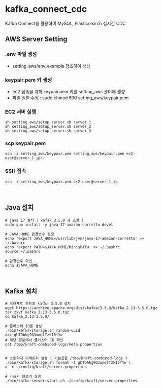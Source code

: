 # kafka_connect_cdc
Kafka Connect를 활용하여 MySQL, Elasticsearch 실시간 CDC
<br>

## AWS Server Setting
### .env 파일 생성
- setting_aws/env_example 참조하여 생성

### keypair.pem 키 생성
- ec2 접속을 위해 keypair.pem 키를 setting_aws 폴더에 생성
- 파일 권한 수정 : sudo chmod 600 setting_aws/keypair.pem

### EC2 서버 실행
```commandline
sh setting_aws/setup_server.sh server_1
sh setting_aws/setup_server.sh server_2
sh setting_aws/setup_server.sh server_3
```

### scp keypair.pem
```commandline
scp -i setting_aws/keypair.pem setting_aws/keypair.pem ec2-user@server_1_ip:~
```

### SSH 접속
```commandline
ssh -i setting_aws/keypair.pem ec2-user@server_1_ip
```
<br>


## Java 설치
```
# java 17 설치 ( kafak 3.5.0 과 호환 )
sudo yum install -y java-17-amazon-corretto-devel

# JAVA_HOME 환경변수 설정
echo 'export JAVA_HOME=/usr/lib/jvm/java-17-amazon-corretto' >> ~/.bashrc
echo 'export PATH=$JAVA_HOME/bin:$PATH' >> ~/.bashrc
source ~/.bashrc

# 환경변수 확인
echo $JAVA_HOME
```
<br>


## Kafka 설치
```
# 크래프트 모드의 kafka 3.5.0 설치
wget https://archive.apache.org/dist/kafka/3.5.0/kafka_2.13-3.5.0.tgz
tar zxvf kafka_2.13-3.5.0.tgz
cd kafka_2.13-3.5.0/

# 클러스터 ID를 생성
./bin/kafka-storage.sh random-uuid
>>> ghTDAhg9Q3umdlTzkI5fYw
# 해당 경로에서 클러스터 ID 확인 
cat /tmp/kraft-combined-logs/meta.properties


# 스토리지 디렉토리 설정 ( 기본값은 /tmp/kraft-combined-logs )
./bin/kafka-storage.sh format -t ghTDAhg9Q3umdlTzkI5fYw \
> -c ./config/kraft/server.properties 

# 카프카 브로커 실행
./bin/kafka-server-start.sh ./config/kraft/server.properties
```
<br>
